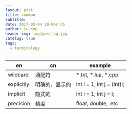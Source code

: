 ```yaml
---
layout: post
title: common
subtitle: 
date: 2017-03-04 10-Mar-35
author: Lu-Kye
header-img: img/post-bg.jpg
catelog: true
tags: 
  - terminology
---
```

|en 	|cn 	|example
|---	|---	|---
|wildcard	|通配符	  |*.txt, *.lua, *.cpp
|explicitly |明确的，显示的 | Int i = 1; int j = (int)i;
|implicit   |隐式的	  |	Int i = 1; int j = i;
|precision  |精度	  | float, double, .etc